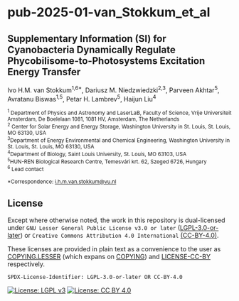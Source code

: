 # pub-2025-01-van_Stokkum_et_al

## Supplementary Information (SI) for Cyanobacteria Dynamically Regulate Phycobilisome-to-Photosystems Excitation Energy Transfer

Ivo H.M. van Stokkum<sup>1,6*</sup>, Dariusz M. Niedzwiedzki<sup>2,3</sup>, Parveen Akhtar<sup>5</sup>, Avratanu Biswas<sup>1,5</sup>, Petar H. Lambrev<sup>5</sup>, Haijun Liu<sup>4</sup>

<sub><sup>1</sup> Department of Physics and Astronomy and LaserLaB, Faculty of Science, Vrije Universiteit Amsterdam, De Boelelaan 1081, 1081 HV, Amsterdam, The Netherlands</sub><br>
<sub><sup>2</sup> Center for Solar Energy and Energy Storage, Washington University in St. Louis, St. Louis, MO 63130, USA</sub><br>
<sub><sup>3</sup>Department of Energy Environmental and Chemical Engineering, Washington University in St. Louis, St. Louis, MO 63130, USA </sub><br>
<sub><sup>4</sup>Department of Biology, Saint Louis University, St. Louis, MO 63103, USA </sub><br>
<sub><sup>5</sup>HUN-REN Biological Research Centre, Temesvári krt. 62, Szeged 6726, Hungary </sub><br>
<sub><sup>6</sup> Lead contact</sub>

<sub>*Correspondence: i.h.m.van.stokkum@vu.nl</sub>

<!-- [![DOI](https://zenodo.org/badge/DOI/10.5281/zenodo.7958154.svg)](https://doi.org/10.5281/zenodo.7958154) -->

## License

Except where otherwise noted, the work in this repository is dual-licensed under `GNU Lesser General Public License v3.0 or later` ([LGPL-3.0-or-later](https://spdx.org/licenses/LGPL-3.0-or-later.html)) or `Creative Commons Attribution 4.0 International` [(CC-BY-4.0)](https://spdx.org/licenses/CC-BY-4.0.html).

These licenses are provided in plain text as a convenience to the user as [COPYING.LESSER](COPYING.LESSER) (which expans on [COPYING](COPYING)) and [LICENSE-CC-BY](LICENSE-CC-BY) respectively.

`SPDX-License-Identifier: LGPL-3.0-or-later OR CC-BY-4.0`

[![License: LGPL v3](https://img.shields.io/badge/License-LGPL%20v3-blue.svg)](https://www.gnu.org/licenses/lgpl-3.0)
[![License: CC BY 4.0](https://img.shields.io/badge/License-CC%20BY%204.0-lightgrey.svg)](https://creativecommons.org/licenses/by/4.0/)

